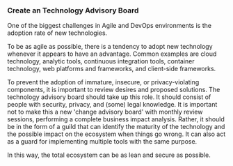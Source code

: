 ### Create an Technology Advisory Board

One of the biggest challenges in Agile and DevOps environments is the adoption rate of new technologies.

To be as agile as possible, there is a tendency to adopt new technology whenever it appears to have an advantage.
Common examples are cloud technology, analytic tools, continuous integration tools, container technology, web platforms and frameworks,
and client-side frameworks.

To prevent the adoption of immature, insecure, or privacy-violating components, it is important to review desires and proposed solutions.
The technology advisory board should take up this role. It should consist of people with security, privacy, and (some) legal knowledge.
It is important not to make this a new 'change advisory board' with monthly review sessions, performing a complete business impact analysis.
Rather, it should be in the form of a guild that can identify the maturity of the technology and the possible impact on the ecosystem
when things go wrong. It can also act as a guard for implementing multiple tools with the same purpose.

In this way, the total ecosystem can be as lean and secure as possible.
